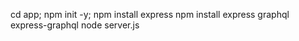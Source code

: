 cd app; npm init -y; 
npm install express
npm install express graphql express-graphql
node server.js